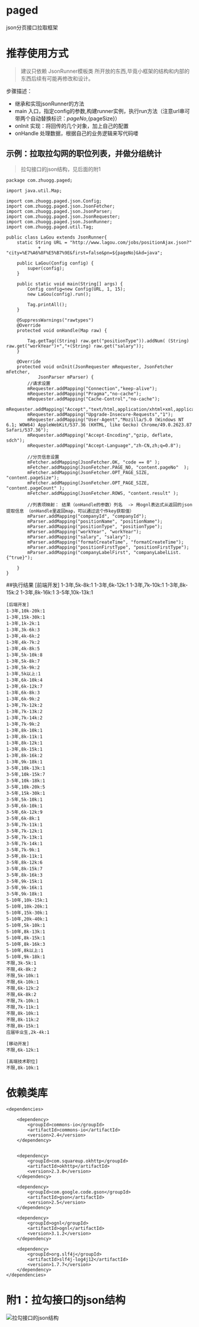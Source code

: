 # paged
 json分页接口拉取框架

# 推荐使用方式
  > 建议只依赖 JsonRunner模板类 所开放的东西,毕竟小框架的结构和内部的东西后续有可能再修改和设计。
  
  步骤描述：
  * 继承和实现jsonRunner的方法
  * main 入口，指定config的参数,构建runner实例，执行run方法（注意url串可带两个自动替换标识：${pageNo},${pageSize}）
  * onInit 实现：将回传的几个对象，加上自己的配置
  * onHandle 处理数据，根据自己的业务逻辑来写代码喽
  
## 示例：拉取拉勾网的职位列表，并做分组统计
 > 拉勾接口的json结构，见后面的附1
	
	package com.zhuogg.paged;

	import java.util.Map;

	import com.zhuogg.paged.json.Config;
	import com.zhuogg.paged.json.JsonFetcher;
	import com.zhuogg.paged.json.JsonParser;
	import com.zhuogg.paged.json.JsonRequester;
	import com.zhuogg.paged.json.JsonRunner;
	import com.zhuogg.paged.util.Tag;

	public class LaGou extends JsonRunner{
		static String URL = "http://www.lagou.com/jobs/positionAjax.json?"
				+ "city=%E7%A6%8F%E5%B7%9E&first=false&pn=${pageNo}&kd=java";

		public LaGou(Config config) {
			super(config);
		}

		public static void main(String[] args) {
			Config config=new Config(URL, 1, 15);
			new LaGou(config).run();
			
			Tag.printAll();
		}

		@SuppressWarnings("rawtypes")
		@Override
		protected void onHandle(Map raw) {
			
			Tag.getTag((String) raw.get("positionType")).addNum( (String) raw.get("workYear")+","+(String) raw.get("salary"));
		}

		@Override
		protected void onInit(JsonRequester mRequester, JsonFetcher mFetcher,
				JsonParser mParser) {
			//请求设置
			mRequester.addMapping("Connection","keep-alive");
			mRequester.addMapping("Pragma","no-cache");
			mRequester.addMapping("Cache-Control","no-cache");
			mRequester.addMapping("Accept","text/html,application/xhtml+xml,application/xml;q=0.9,image/webp,*/*;q=0.8");
			mRequester.addMapping("Upgrade-Insecure-Requests","1");
			mRequester.addMapping("User-Agent","Mozilla/5.0 (Windows NT 6.1; WOW64) AppleWebKit/537.36 (KHTML, like Gecko) Chrome/49.0.2623.87 Safari/537.36");
			mRequester.addMapping("Accept-Encoding","gzip, deflate, sdch");
			mRequester.addMapping("Accept-Language","zh-CN,zh;q=0.8");
			
			//分页信息设置
			mFetcher.addMapping(JsonFetcher.OK, "code == 0" );
			mFetcher.addMapping(JsonFetcher.PAGE_NO, "content.pageNo"  );
			mFetcher.addMapping(JsonFetcher.OPT_PAGE_SIZE, "content.pageSize");
			mFetcher.addMapping(JsonFetcher.OPT_PAGE_SIZE, "content.pageCount" );
			mFetcher.addMapping(JsonFetcher.ROWS, "content.result" );
			
			//列表项映射： 结果（onHandle的参数）列名  -> 用ognl表达式从返回的json提取信息 （onHandle里返回map，可以通过这个作key获取值）
			mParser.addMapping("companyId", "companyId");
			mParser.addMapping("positionName", "positionName");
			mParser.addMapping("positionType", "positionType");
			mParser.addMapping("workYear", "workYear");
			mParser.addMapping("salary", "salary");
			mParser.addMapping("formatCreateTime", "formatCreateTime");
			mParser.addMapping("positionFirstType", "positionFirstType");
			mParser.addMapping("companyLabelFirst", "companyLabelList.{^true}");
			
		}
	}




##执行结果
	[前端开发]
	1-3年,5k-8k:1
	1-3年,6k-12k:1
	1-3年,7k-10k:1
	1-3年,8k-15k:2
	1-3年,8k-16k:1
	3-5年,10k-13k:1
	
	[后端开发]
	1-3年,10k-20k:1
	1-3年,15k-30k:1
	1-3年,1k-2k:1
	1-3年,3k-6k:3
	1-3年,4k-6k:2
	1-3年,4k-7k:2
	1-3年,4k-8k:5
	1-3年,5k-10k:8
	1-3年,5k-8k:7
	1-3年,5k-9k:2
	1-3年,5k以上:1
	1-3年,6k-10k:4
	1-3年,6k-12k:7
	1-3年,6k-8k:3
	1-3年,6k-9k:2
	1-3年,7k-12k:2
	1-3年,7k-13k:2
	1-3年,7k-14k:2
	1-3年,7k-9k:2
	1-3年,8k-10k:1
	1-3年,8k-11k:1
	1-3年,8k-12k:1
	1-3年,8k-15k:1
	1-3年,8k-16k:2
	1-3年,9k-18k:1
	3-5年,10k-13k:1
	3-5年,10k-15k:7
	3-5年,10k-18k:1
	3-5年,10k-20k:5
	3-5年,15k-30k:1
	3-5年,5k-10k:1
	3-5年,6k-10k:1
	3-5年,6k-12k:9
	3-5年,6k-8k:1
	3-5年,7k-11k:1
	3-5年,7k-12k:1
	3-5年,7k-13k:1
	3-5年,7k-14k:1
	3-5年,7k-9k:1
	3-5年,8k-11k:1
	3-5年,8k-12k:6
	3-5年,8k-15k:7
	3-5年,8k-16k:3
	3-5年,9k-15k:1
	3-5年,9k-16k:1
	3-5年,9k-18k:1
	5-10年,10k-15k:1
	5-10年,10k-20k:1
	5-10年,15k-30k:1
	5-10年,20k-40k:1
	5-10年,5k-10k:1
	5-10年,8k-13k:1
	5-10年,8k-15k:1
	5-10年,8k-16k:3
	5-10年,8k以上:1
	5-10年,9k-18k:1
	不限,3k-5k:1
	不限,4k-8k:2
	不限,5k-10k:1
	不限,6k-10k:1
	不限,6k-12k:2
	不限,6k-8k:2
	不限,7k-10k:1
	不限,7k-11k:1
	不限,8k-10k:1
	不限,8k-11k:2
	不限,8k-15k:1
	应届毕业生,2k-4k:1
	
	[移动开发]
	不限,6k-12k:1
	
	[高端技术职位]
	不限,8k-10k:1

# 依赖类库
	<dependencies>

		<dependency>
			<groupId>commons-io</groupId>
			<artifactId>commons-io</artifactId>
			<version>2.4</version>
		</dependency>


		<dependency>
			<groupId>com.squareup.okhttp</groupId>
			<artifactId>okhttp</artifactId>
			<version>2.3.0</version>
		</dependency>

		<dependency>
			<groupId>com.google.code.gson</groupId>
			<artifactId>gson</artifactId>
			<version>2.5</version>
		</dependency>

		<dependency>
			<groupId>ognl</groupId>
			<artifactId>ognl</artifactId>
			<version>3.1.2</version>
		</dependency>
		
		<dependency>
			<groupId>org.slf4j</groupId>
			<artifactId>slf4j-log4j12</artifactId>
			<version>1.7.7</version>
		</dependency>
	</dependencies>
# 附1：拉勾接口的json结构
![拉勾接口的json结构](https://github.com/zhuoyr/paged/blob/master/lagou.png)
